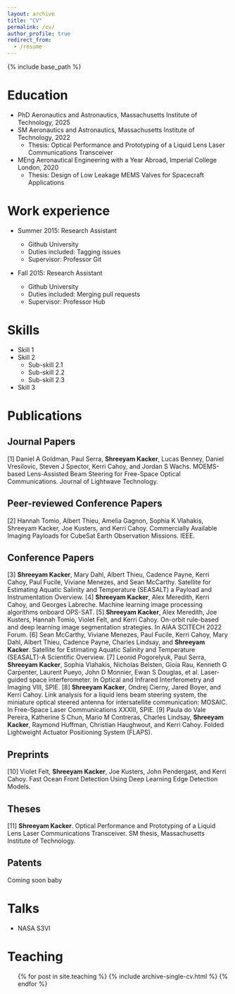 ```yaml
---
layout: archive
title: "CV"
permalink: /cv/
author_profile: true
redirect_from:
  - /resume
---
```


{% include base_path %}

Education
======
* PhD Aeronautics and Astronautics, Massachusetts Institute of Technology, 2025
* SM Aeronautics and Astronautics, Massachusetts Institute of Technology, 2022
  * Thesis: Optical Performance and Prototyping of a Liquid Lens Laser Communications Transceiver
* MEng Aeronautical Engineering with a Year Abroad, Imperial College London, 2020
  * Thesis: Design of Low Leakage MEMS Valves for Spacecraft Applications

Work experience
======
* Summer 2015: Research Assistant
  * Github University
  * Duties included: Tagging issues
  * Supervisor: Professor Git

* Fall 2015: Research Assistant
  * Github University
  * Duties included: Merging pull requests
  * Supervisor: Professor Hub
  
Skills
======
* Skill 1
* Skill 2
  * Sub-skill 2.1
  * Sub-skill 2.2
  * Sub-skill 2.3
* Skill 3

Publications
======

## Journal Papers

[1] Daniel A Goldman, Paul Serra, **Shreeyam Kacker**, Lucas Benney, Daniel Vresilovic, Steven J Spector, Kerri Cahoy, and Jordan S Wachs. MOEMS-based
Lens-Assisted Beam Steering for Free-Space Optical Communications. Journal
of Lightwave Technology.

## Peer-reviewed Conference Papers

[2] Hannah Tomio, Albert Thieu, Amelia Gagnon, Sophia K Vlahakis, Shreeyam
Kacker, Joe Kusters, and Kerri Cahoy. Commercially Available Imaging Payloads
for CubeSat Earth Observation Missions. IEEE.

## Conference Papers

[3] **Shreeyam Kacker**, Mary Dahl, Albert Thieu, Cadence Payne, Kerri Cahoy, Paul
Fucile, Viviane Menezes, and Sean McCarthy. Satellite for Estimating Aquatic
Salinity and Temperature (SEASALT) a Payload and Instrumentation Overview.
[4] **Shreeyam Kacker**, Alex Meredith, Kerri Cahoy, and Georges Labreche. Machine
learning image processing algorithms onboard OPS-SAT.
[5] **Shreeyam Kacker**, Alex Meredith, Joe Kusters, Hannah Tomio, Violet Felt,
and Kerri Cahoy. On-orbit rule-based and deep learning image segmentation
strategies. In AIAA SCITECH 2022 Forum.
[6] Sean McCarthy, Viviane Menezes, Paul Fucile, Kerri Cahoy, Mary Dahl, Albert
Thieu, Cadence Payne, Charles Lindsay, and **Shreeyam Kacker**. Satellite for
Estimating Aquatic Salinity and Temperature (SEASALT)-A Scientific Overview.
[7] Leonid Pogorelyuk, Paul Serra, **Shreeyam Kacker**, Sophia Vlahakis, Nicholas
Belsten, Gioia Rau, Kenneth G Carpenter, Laurent Pueyo, John D Monnier,
Ewan S Douglas, et al. Laser-guided space interferometer. In Optical and
Infrared Interferometry and Imaging VIII, SPIE.
[8] **Shreeyam Kacker**, Ondrej Cierny, Jared Boyer, and Kerri Cahoy. Link analysis
for a liquid lens beam steering system, the miniature optical steered antenna
for intersatellite communication: MOSAIC. In Free-Space Laser Communications
XXXIII, SPIE.
[9] Paula do Vale Pereira, Katherine S Chun, Mario M Contreras, Charles Lindsay,
**Shreeyam Kacker**, Raymond Huffman, Christian Haughwout, and Kerri Cahoy.
Folded Lightweight Actuator Positioning System (FLAPS).

## Preprints

[10] Violet Felt, **Shreeyam Kacker**, Joe Kusters, John Pendergast, and Kerri Cahoy.
Fast Ocean Front Detection Using Deep Learning Edge Detection Models.

## Theses

[11] **Shreeyam Kacker**. Optical Performance and Prototyping of a Liquid Lens Laser
Communications Transceiver. SM thesis, Massachusetts Institute of Technology.

## Patents

Coming soon baby
  
Talks
======
* NASA S3VI
  
Teaching
======
  <ul>{% for post in site.teaching %}
    {% include archive-single-cv.html %}
  {% endfor %}</ul>
  

